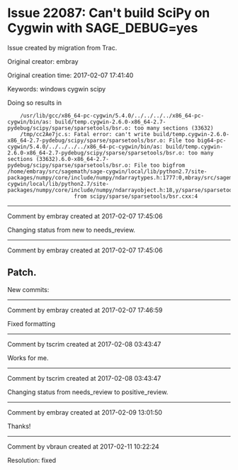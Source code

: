 # Issue 22087: Can't build SciPy on Cygwin with SAGE_DEBUG=yes

Issue created by migration from Trac.

Original creator: embray

Original creation time: 2017-02-07 17:41:40

Keywords: windows cygwin scipy

Doing so results in

```
    /usr/lib/gcc/x86_64-pc-cygwin/5.4.0/../../../../x86_64-pc-cygwin/bin/as: build/temp.cygwin-2.6.0-x86_64-2.7-pydebug/scipy/sparse/sparsetools/bsr.o: too many sections (33632)
    /tmp/cc2Ae7jc.s: Fatal error: can't write build/temp.cygwin-2.6.0-x86_64-2.7-pydebug/scipy/sparse/sparsetools/bsr.o: File too big64-pc-cygwin/5.4.0/../../../../x86_64-pc-cygwin/bin/as: build/temp.cygwin-2.6.0-x86_64-2.7-pydebug/scipy/sparse/sparsetools/bsr.o: too many sections (33632).6.0-x86_64-2.7-pydebug/scipy/sparse/sparsetools/bsr.o: File too bigfrom /home/embray/src/sagemath/sage-cygwin/local/lib/python2.7/site-packages/numpy/core/include/numpy/ndarraytypes.h:1777:0,mbray/src/sagemath/sage-cygwin/local/lib/python2.7/site-packages/numpy/core/include/numpy/ndarrayobject.h:18,y/sparse/sparsetools/sparsetools.h:5,
                     from scipy/sparse/sparsetools/bsr.cxx:4
```



---

Comment by embray created at 2017-02-07 17:45:06

Changing status from new to needs_review.


---

Comment by embray created at 2017-02-07 17:45:06

Patch.
----
New commits:


---

Comment by embray created at 2017-02-07 17:46:59

Fixed formatting


---

Comment by tscrim created at 2017-02-08 03:43:47

Works for me.


---

Comment by tscrim created at 2017-02-08 03:43:47

Changing status from needs_review to positive_review.


---

Comment by embray created at 2017-02-09 13:01:50

Thanks!


---

Comment by vbraun created at 2017-02-11 10:22:24

Resolution: fixed
